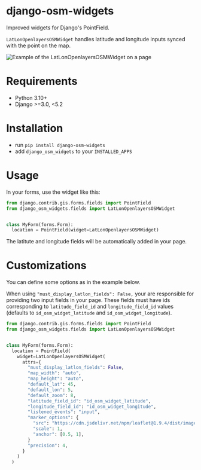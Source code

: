 # django-osm-widgets

Improved widgets for Django's PointField.

`LatLonOpenlayersOSMWidget` handles latitude and longitude inputs synced with the point on the map.


![Example of the LatLonOpenlayersOSMWidget on a page](https://gitlab.com/kapt/open-source/django-osm-widgets/-/raw/main/preview.jpg)

# Requirements

- Python 3.10+
- Django >=3.0, <5.2

# Installation

- run `pip install django-osm-widgets`
- add `django_osm_widgets` to your `INSTALLED_APPS`

# Usage

In your forms, use the widget like this:

```py
from django.contrib.gis.forms.fields import PointField
from django_osm_widgets.fields import LatLonOpenlayersOSMWidget


class MyForm(forms.Form):
  location = PointField(widget=LatLonOpenlayersOSMWidget)
```

The latitute and longitude fields will be automatically added in your page.

# Customizations

You can define some options as in the example below.

When using `"must_display_latlon_fields": False,` your are responsible for providing two input fields in your page. These fields must have ids corresponding to `latitude_field_id` and `longitude_field_id` values (defaults to `id_osm_widget_latitude` and `id_osm_widget_longitude`).

```py
from django.contrib.gis.forms.fields import PointField
from django_osm_widgets.fields import LatLonOpenlayersOSMWidget


class MyForm(forms.Form):
  location = PointField(
    widget=LatLonOpenlayersOSMWidget(
      attrs={
        "must_display_latlon_fields": False,
        "map_width": "auto",
        "map_height": "auto",
        "default_lat": 45,
        "default_lon": 5,
        "default_zoom": 8,
        "latitude_field_id": "id_osm_widget_latitude",
        "longitude_field_id": "id_osm_widget_longitude",
        "listened_events": "input",
        "marker_options": {
          "src": "https://cdn.jsdelivr.net/npm/leaflet@1.9.4/dist/images/marker-icon.png",
          "scale": 1,
          "anchor": [0.5, 1],
        }
        "precision": 4,
      }
    )
  )
```